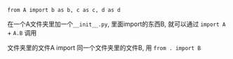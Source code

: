 `from A import b as b, c as c, d as d`

在一个A文件夹里加一个`__init__.py`, 里面import的东西B, 就可以通过 `import A` + `A.B` 调用

文件夹里的文件A import 同一个文件夹里的文件B, 用 `from . import B`